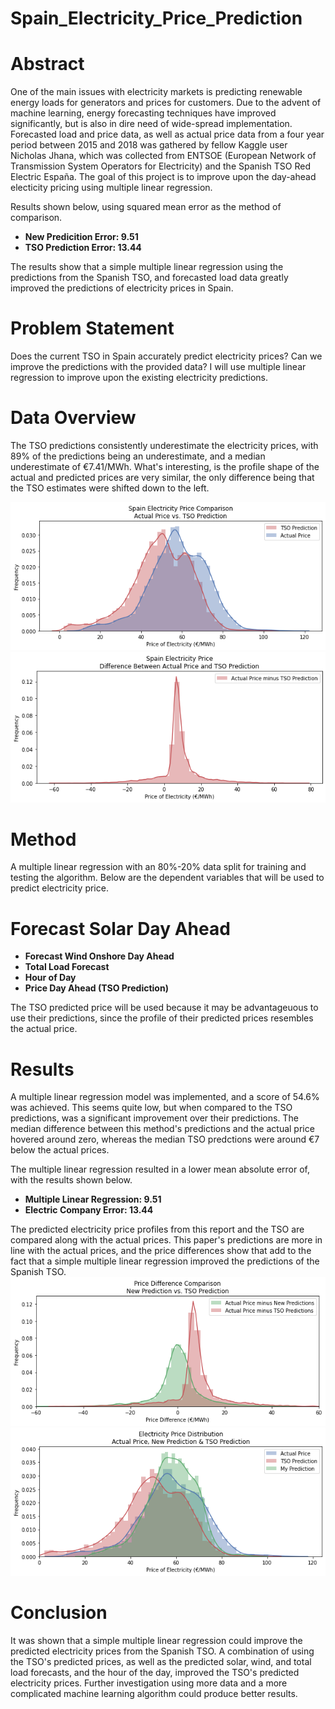 # Spain_Electricity_Price_Prediction

# Abstract
One of the main issues with electricity markets is predicting renewable energy loads for generators and prices for customers. Due to the advent of machine learning, energy forecasting techniques have improved significantly, but is also in dire need of wide-spread implementation. Forecasted load and price data, as well as actual price data from a four year period between 2015 and 2018 was gathered by fellow Kaggle user Nicholas Jhana, which was collected from ENTSOE (European Network of Transmission System Operators for Electricity) and the Spanish TSO Red Electric España. The goal of this project is to improve upon the day-ahead electicity pricing using multiple linear regression.

Results shown below, using squared mean error as the method of comparison.

* **New Predicition Error: 9.51**
* **TSO Prediction Error: 13.44**

The results show that a simple multiple linear regression using the predictions from the Spanish TSO, and forecasted load data greatly improved the predictions of electricity prices in Spain.


# Problem Statement
Does the current TSO in Spain accurately predict electricity prices? Can we improve the predictions with the provided data? I will use multiple linear regression to improve upon the existing electricity predictions.

# Data Overview
The TSO predictions consistently underestimate the electricity prices, with 89% of the predictions being an underestimate, and a median underestimate of €7.41/MWh. What's interesting, is the profile shape of the actual and predicted prices are very similar, the only difference being that the TSO estimates were shifted down to the left.

![image 1](/png/image5.png)
![image 1](/png/image6.png)

# Method
A multiple linear regression with an 80%-20% data split for training and testing the algorithm. Below are the dependent variables that will be used to predict electricity price.

# Forecast Solar Day Ahead
* **Forecast Wind Onshore Day Ahead**
* **Total Load Forecast**
* **Hour of Day**
* **Price Day Ahead (TSO Prediction)**

The TSO predicted price will be used because it may be advantageuous to use their predictions, since the profile of their predicted prices resembles the actual price.

# Results
A multiple linear regression model was implemented, and a score of 54.6% was achieved. This seems quite low, but when compared to the TSO predictions, was a significant improvement over their predictions. The median difference between this method's predictions and the actual price hovered around zero, whereas the median TSO predctions were around €7 below the actual prices.

The multiple linear regression resulted in a lower mean absolute error of, with the results shown below.

* **Multiple Linear Regression: 9.51**
* **Electric Company Error: 13.44**

The predicted electricity price profiles from this report and the TSO are compared along with the actual prices. This paper's predictions are more in line with the actual prices, and the price differences show that add to the fact that a simple multiple linear regression improved the predictions of the Spanish TSO.
![image 1](/png/image7.png)
![image 1](/png/image8.png)

# Conclusion
It was shown that a simple multiple linear regression could improve the predicted electricity prices from the Spanish TSO. A combination of using the TSO's predicted prices, as well as the predicted solar, wind, and total load forecasts, and the hour of the day, improved the TSO's predicted electricity prices. Further investigation using more data and a more complicated machine learning algorithm could produce better results.
